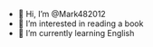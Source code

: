 - 👋 Hi, I’m @Mark482012
- 👀 I’m interested in reading a book
- 🌱 I’m currently learning English

<!---
Mark482012/Mark482012 is a ✨ special ✨ repository because its `README.md` (this file) appears on your GitHub profile.
You can click the Preview link to take a look at your changes.
--->
